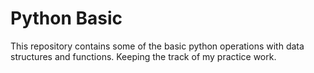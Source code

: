 # Python Basic

This repository contains some of the basic python operations with data structures and functions. Keeping the track of my practice work.
